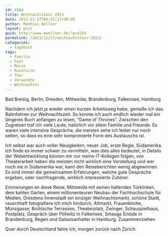 ```yaml
---
id: 4164
title: Weihnachtstour 2013
date: 2013-12-27T00:55:17+00:00
author: Mathias Wellner
layout: post
guid: http://www.mwellner.de/?p=4164
permalink: /2013/12/27/weihnachtstour-2013/
categories:
  - tagebuch
tags:
  - Familie
  - Fest
  - Reise
  - Rundreise
  - Tour
  - Verwandte
  - Weihnachten
---
```

Bad Breisig, Berlin, Dresden, Mittweida, Brandenburg, Falkensee, Hamburg

Nachdem ich jetzt ja wieder einen kurzen Arbeitsweg habe, genieße ich das Bahnfahren zur Weihnachtszeit. So konnte ich auch endlich wieder mal ein längeres Buch anfangen zu lesen, &#8220;Game of Thrones&#8221;. Zwischen den Zugreisen traf ich viele Leute, natürlich vor allem Familie und Freunde. Es waren viele intensive Gespräche, die meisten sehe ich leider nur noch selten, so dass es eine sehr komprimierte Form des Austauschs ist. 

Ich selbst war auch voller Neuigkeiten, neuer Job, erste Regie, Südamerika. Ich finde es immer schwer zu vermitteln, was dies alles bedeutet, in Details der Webentwicklung können mir nur meine IT-Kollegen folgen, von Theaterarbeit haben die meisten nicht wirklich eine Vorstellung und wer noch nie in Südamerika war, kann den Reiseberichten wenig abgewinnen. Es sind immer die gemeinsamen Erfahrungen, welche gute Gespräche ergeben, oder nachfragende, wirklich interessierte Zuhörer. 

Erinnerungen an diese Reise, Mittweida mit seinen hallenden Türklinken, dem kahlen Garten, einem millionenteuren Neubau der Fachhochschule für Medien, Dresdens Innenstadt ein einziger Weihnachtsmarkt, schöne Stadt, rauschhaft fotografiere ich mich hindurch, Altmarkt, Frauenkirche, Münzgasse, Brühlsche Terrassen, Theaterplatz, Zwinger, Schauspielhaus, Postplatz, Gespräch über Pöllwitz in Falkensee, Smaugs Einöde in Brandenburg, Regen und Galaxisanhalter in Hamburg, Zusammenziehen

Quer durch Deutschland fahre ich, morgen zurück nach Zürich.